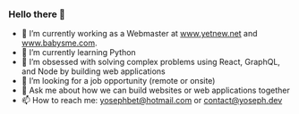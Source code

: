 ### Hello there 👋

- 🔭 I’m currently working as a Webmaster at www.yetnew.net and www.babysme.com. 
- 🌱 I’m currently learning Python
- 👯 I’m obsessed with solving complex problems using React, GraphQL, and Node by building web applications 
- 🤔 I’m looking for a job opportunity (remote or onsite)
- 💬 Ask me about how we can build websites or web applications together
- 📫 How to reach me: yosephbet@hotmail.com or contact@yoseph.dev
